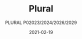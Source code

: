 ---
designer: "Jorge Pensi Design Studio"
description: "Plural%20is%20a%20bench%20multiple%20seater%20with%20lightweight%20features%20and%20minimalist%20style%2C%20conceived%20for%20work%20activity%2C%20for%20waiting%20and%20leisure.%20The%20shells%20and%20the%20tops%20are%20in%20fire%20retardant%20polypropylene%20reinforced%20with%20glass%20fibres%2C%20the%20frame%2C%20with%20outside%20armrests%2C%20is%20made%20of%20die-casted%20aluminium%2C%20powder%20coated%20or%20chromed%20finish.%20The%20versatility%20of%20its%20components%20enables%20multiple%20versions%20with%20three%2C%20four%2C%20six%20or%20nine%20seats%20and%20with%20upholstered%20seat%20as%20option.%20A%20USB%20kit%20integrated%20in%20the%20top%20is%20also%20avaialble."
image_primary: "img/Plural_BE_01_zoom.jpg"
image_secondary: "img/Plural_BE_02_zoom.jpg"
manufacturer: "Pedrali"
href: "https://www.pedrali.it/en/products/catalog/Modular-seating-PLURAL-P02023-2024-2026-2029/"
subtitle: "PLURAL P02023/2024/2026/2029"
tags: 
  - "Pedrali"
  - "Modular Seating"
title: "Plural"
category: "Modular Seating"
slug: "/manufacturers/pedrali/modular-seating/jorge-pensi-design-studio-plural"
date: "2021-02-19"
---